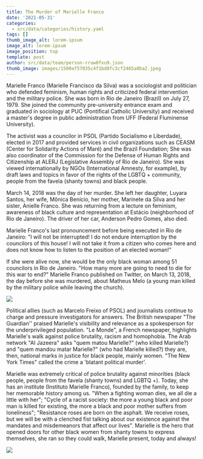 ```yaml
---
title: The Murder of Marielle Franco
date: '2021-05-31'
categories:
  - src/data/categories/history.yaml
tags: []
thumb_image_alt: lorem-ipsum
image_alt: lorem-ipsum
image_position: top
template: post
author: src/data/team/person-rruw0fxu9.json
thumb_image: images/1500af57035c4f1bd8fc3cf2465a0ba2.jpeg
---
```

Marielle Franco (Marielle Francisco da Silva) was a sociologist and politician who defended feminism, human rights and criticized federal intervention and the military police. She was born in Rio de Janeiro (Brazil) on July 27, 1979. She joined the community pre-university entrance exam and graduated in sociology at PUC (Pontifical Catholic University) and received a master's degree in public administration from UFF (Federal Fluminense University).

The activist was a councilor in PSOL (Partido Socialismo e Liberdade), elected in 2017 and provided services in civil organizations such as CEASM (Center for Solidarity Actions of Maré) and the Brazil Foundation; She was also coordinator of the Commission for the Defense of Human Rights and Citizenship at ALERJ (Legislative Assembly of Rio de Janeiro). She was viewed internationally by NGOs (International Amnesty, for example), by draft laws and topics in favor of the rights of the LGBTQ + community, people from the favela (shanty towns) and black people.

March 14, 2018 was the day of her murder. She left her daughter, Luyara Santos, her wife, Mônica Benício, her mother, Marinete da Silva and her sister, Anielle Franco. She was returning from a lecture on feminism, awareness of black culture and representation at Estácio (neighborhood of Rio de Janeiro). The driver of her car, Anderson Pedro Gomes, also died.

Marielle Franco's last pronouncement before being executed in Rio de Janeiro: "I will not be interrupted! I do not endure interruption by the councilors of this house! I will not take it from a citizen who comes here and does not know how to listen to the position of an elected woman!"

If she were alive now, she would be the only black woman among 51 councilors in Rio de Janeiro. "How many more are going to need to die for this war to end?" Marielle Franco published on Twitter, on March 13, 2018, the day before she was murdered, about Matheus Melo (a young man killed by the military police while leaving the church).

![](https://lh6.googleusercontent.com/K_CVYNKpbRT_NA4ZoqPnXhD-A1ToFb4-kpVPvKB96dkD_wgR5oMssCROZoms0O6TTAIN3ZLN5RjpBhUz5gpx8fLM7GsYd6Vw6UUY8Vh4mbFNivoBvIMuBdwbg5QUa6Dxs17c7izp)

Political allies (such as Marcelo Freixo of PSOL) and journalists continue to charge and pressure investigators for answers. The British newspaper "The Guardian'' praised Marielle's visibility and relevance as a spokesperson for the underprivileged population. "Le Monde", a French newspaper, highlights Marielle's walk against police brutality, racism and homophobia. The Arab network "Al Jazeera" asks "quem matou Marielle?" (who killed Marielle?) and "quem mandou matar Marielle?" (who had Marielle killed?) they are, then, national marks in justice for black people, mainly women. "The New York Times" called the crime a 'blatant political murder'.

Marielle was extremely critical of police brutality against minorities (black people, people from the favela (shanty towns) and LGBTQ +). Today, she has an institute (Instituto Marielle Franco), founded by the family, to keep her memorable history among us. "When a fighting woman dies, we all die a little with her"; "Cycle of a racist society: the more a young black and poor man is killed for existing, the more a black and poor mother suffers from loneliness"; "Resistance roses are born on the asphalt. We receive roses, but we will be with a clenched fist talking about our existence against the mandates and misdemeanors that affect our lives". Marielle is the hero that opened doors for other black women from shanty towns to express themselves, she ran so they could walk, Marielle present, today and always!

![](https://lh4.googleusercontent.com/4mOrCoki2v5hvkKJ3\_taiZ231nbmdAvinmPGBCXI6cPnJcz32hBgaBaBdnEglrBKgL2d5NWoSHtCl9Dvw2qDe5Hy5uSJn409fKEhUvJxU1lNO-etjN9rHzuk_HPSTlad8zRtbW2N)
